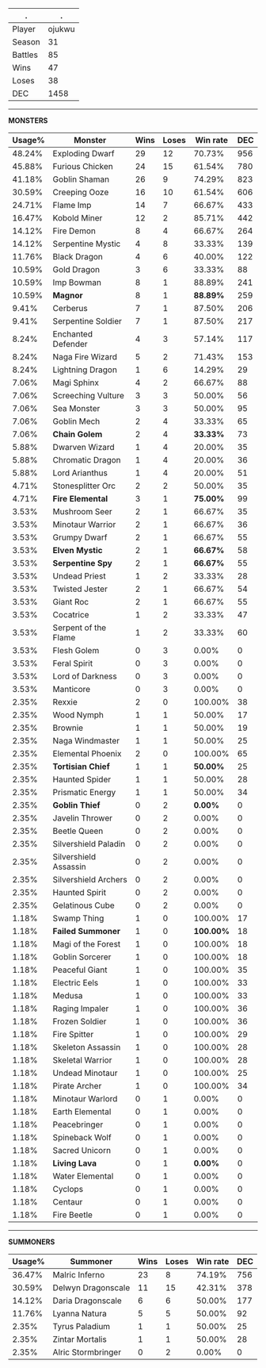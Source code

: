 .|.
|-|-
Player|ojukwu
Season|31
Battles|85
Wins|47
Loses|38
DEC|1458

---
**MONSTERS**

Usage%|Monster|Wins|Loses|Win rate|DEC|
-|-|-|-|-|-|
48.24%|Exploding Dwarf|29|12|70.73%|956|
45.88%|Furious Chicken|24|15|61.54%|780|
41.18%|Goblin Shaman|26|9|74.29%|823|
30.59%|Creeping Ooze|16|10|61.54%|606|
24.71%|Flame Imp|14|7|66.67%|433|
16.47%|Kobold Miner|12|2|85.71%|442|
14.12%|Fire Demon|8|4|66.67%|264|
14.12%|Serpentine Mystic|4|8|33.33%|139|
11.76%|Black Dragon|4|6|40.00%|122|
10.59%|Gold Dragon|3|6|33.33%|88|
10.59%|Imp Bowman|8|1|88.89%|241|
10.59%|**Magnor**|8|1|**88.89%**|259|
9.41%|Cerberus|7|1|87.50%|206|
9.41%|Serpentine Soldier|7|1|87.50%|217|
8.24%|Enchanted Defender|4|3|57.14%|117|
8.24%|Naga Fire Wizard|5|2|71.43%|153|
8.24%|Lightning Dragon|1|6|14.29%|29|
7.06%|Magi Sphinx|4|2|66.67%|88|
7.06%|Screeching Vulture|3|3|50.00%|56|
7.06%|Sea Monster|3|3|50.00%|95|
7.06%|Goblin Mech|2|4|33.33%|65|
7.06%|**Chain Golem**|2|4|**33.33%**|73|
5.88%|Dwarven Wizard|1|4|20.00%|35|
5.88%|Chromatic Dragon|1|4|20.00%|36|
5.88%|Lord Arianthus|1|4|20.00%|51|
4.71%|Stonesplitter Orc|2|2|50.00%|35|
4.71%|**Fire Elemental**|3|1|**75.00%**|99|
3.53%|Mushroom Seer|2|1|66.67%|35|
3.53%|Minotaur Warrior|2|1|66.67%|36|
3.53%|Grumpy Dwarf|2|1|66.67%|55|
3.53%|**Elven Mystic**|2|1|**66.67%**|58|
3.53%|**Serpentine Spy**|2|1|**66.67%**|55|
3.53%|Undead Priest|1|2|33.33%|28|
3.53%|Twisted Jester|2|1|66.67%|54|
3.53%|Giant Roc|2|1|66.67%|55|
3.53%|Cocatrice|1|2|33.33%|47|
3.53%|Serpent of the Flame|1|2|33.33%|60|
3.53%|Flesh Golem|0|3|0.00%|0|
3.53%|Feral Spirit|0|3|0.00%|0|
3.53%|Lord of Darkness|0|3|0.00%|0|
3.53%|Manticore|0|3|0.00%|0|
2.35%|Rexxie|2|0|100.00%|38|
2.35%|Wood Nymph|1|1|50.00%|17|
2.35%|Brownie|1|1|50.00%|19|
2.35%|Naga Windmaster|1|1|50.00%|25|
2.35%|Elemental Phoenix|2|0|100.00%|65|
2.35%|**Tortisian Chief**|1|1|**50.00%**|25|
2.35%|Haunted Spider|1|1|50.00%|28|
2.35%|Prismatic Energy|1|1|50.00%|34|
2.35%|**Goblin Thief**|0|2|**0.00%**|0|
2.35%|Javelin Thrower|0|2|0.00%|0|
2.35%|Beetle Queen|0|2|0.00%|0|
2.35%|Silvershield Paladin|0|2|0.00%|0|
2.35%|Silvershield Assassin|0|2|0.00%|0|
2.35%|Silvershield Archers|0|2|0.00%|0|
2.35%|Haunted Spirit|0|2|0.00%|0|
2.35%|Gelatinous Cube|0|2|0.00%|0|
1.18%|Swamp Thing|1|0|100.00%|17|
1.18%|**Failed Summoner**|1|0|**100.00%**|18|
1.18%|Magi of the Forest|1|0|100.00%|18|
1.18%|Goblin Sorcerer|1|0|100.00%|18|
1.18%|Peaceful Giant|1|0|100.00%|35|
1.18%|Electric Eels|1|0|100.00%|33|
1.18%|Medusa|1|0|100.00%|33|
1.18%|Raging Impaler|1|0|100.00%|36|
1.18%|Frozen Soldier|1|0|100.00%|36|
1.18%|Fire Spitter|1|0|100.00%|29|
1.18%|Skeleton Assassin|1|0|100.00%|28|
1.18%|Skeletal Warrior|1|0|100.00%|28|
1.18%|Undead Minotaur|1|0|100.00%|25|
1.18%|Pirate Archer|1|0|100.00%|34|
1.18%|Minotaur Warlord|0|1|0.00%|0|
1.18%|Earth Elemental|0|1|0.00%|0|
1.18%|Peacebringer|0|1|0.00%|0|
1.18%|Spineback Wolf|0|1|0.00%|0|
1.18%|Sacred Unicorn|0|1|0.00%|0|
1.18%|**Living Lava**|0|1|**0.00%**|0|
1.18%|Water Elemental|0|1|0.00%|0|
1.18%|Cyclops|0|1|0.00%|0|
1.18%|Centaur|0|1|0.00%|0|
1.18%|Fire Beetle|0|1|0.00%|0|

---
**SUMMONERS**

Usage%|Summoner|Wins|Loses|Win rate|DEC|
-|-|-|-|-|-|
36.47%|Malric Inferno|23|8|74.19%|756|
30.59%|Delwyn Dragonscale|11|15|42.31%|378|
14.12%|Daria Dragonscale|6|6|50.00%|177|
11.76%|Lyanna Natura|5|5|50.00%|92|
2.35%|Tyrus Paladium|1|1|50.00%|25|
2.35%|Zintar Mortalis|1|1|50.00%|28|
2.35%|Alric Stormbringer|0|2|0.00%|0|
